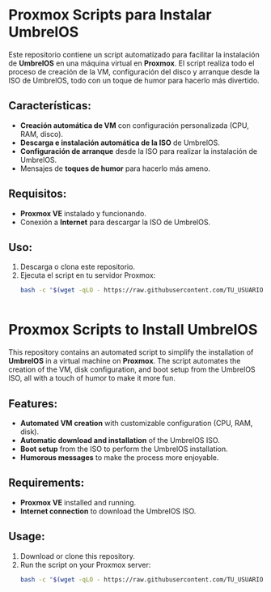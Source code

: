 # Proxmox Scripts para Instalar UmbrelOS

Este repositorio contiene un script automatizado para facilitar la instalación de **UmbrelOS** en una máquina virtual en **Proxmox**. El script realiza todo el proceso de creación de la VM, configuración del disco y arranque desde la ISO de UmbrelOS, todo con un toque de humor para hacerlo más divertido.

## Características:
- **Creación automática de VM** con configuración personalizada (CPU, RAM, disco).
- **Descarga e instalación automática de la ISO** de UmbrelOS.
- **Configuración de arranque** desde la ISO para realizar la instalación de UmbrelOS.
- Mensajes de **toques de humor** para hacerlo más ameno.

## Requisitos:
- **Proxmox VE** instalado y funcionando.
- Conexión a **Internet** para descargar la ISO de UmbrelOS.

## Uso:
1. Descarga o clona este repositorio.
2. Ejecuta el script en tu servidor Proxmox:  
   ```bash
   bash -c "$(wget -qLO - https://raw.githubusercontent.com/TU_USUARIO/proxmox-scripts/main/install-umbrelos.sh)"



# Proxmox Scripts to Install UmbrelOS

This repository contains an automated script to simplify the installation of **UmbrelOS** in a virtual machine on **Proxmox**. The script automates the creation of the VM, disk configuration, and boot setup from the UmbrelOS ISO, all with a touch of humor to make it more fun.

## Features:
- **Automated VM creation** with customizable configuration (CPU, RAM, disk).
- **Automatic download and installation** of the UmbrelOS ISO.
- **Boot setup** from the ISO to perform the UmbrelOS installation.
- **Humorous messages** to make the process more enjoyable.

## Requirements:
- **Proxmox VE** installed and running.
- **Internet connection** to download the UmbrelOS ISO.

## Usage:
1. Download or clone this repository.
2. Run the script on your Proxmox server:  
   ```bash
   bash -c "$(wget -qLO - https://raw.githubusercontent.com/TU_USUARIO/proxmox-scripts/main/install-umbrelos.sh)"
